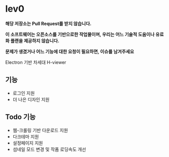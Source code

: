 # lev0
**해당 저장소는 Pull Request를 받지 않습니다.**

**이 소프트웨어는 오픈소스를 기반으로한 작업물이며, 우리는 어느 기술적 도움이나 유료화 플랜을 제공하지 않습니다.**

**문제가 생겼거나 어느 기능에 대한 요청이 필요하면, 이슈를 남겨주세요**

Electron 기반 차세대 H-viewer

## 기능
- 로그인 지원
- 더 나은 디자인 지원

## Todo 기능
- 웹-크롤링 기반 다운로드 지원
- 다크테마 지원
- 설정페이지 지원
- 섬네일 모드 변경 및 작품 로딩속도 개선
